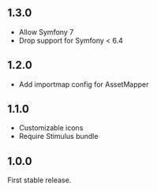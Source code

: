 1.3.0
-----

* Allow Symfony 7
* Drop support for Symfony < 6.4

1.2.0
-----

* Add importmap config for AssetMapper

1.1.0
-----

* Customizable icons
* Require Stimulus bundle

1.0.0
-----

First stable release.
